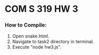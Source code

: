 # COM S 319 HW 3

### How to Compile:
1. Open snake.html.
2. Navigate to task2 directory in terminal.
3. Execute "node hw3.js".
